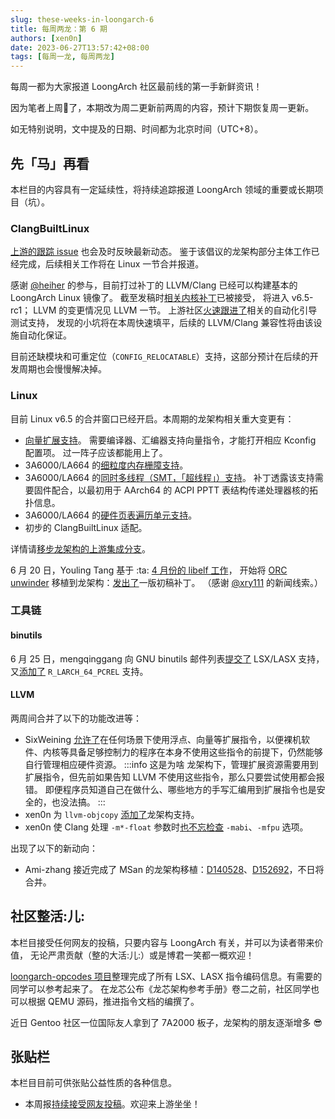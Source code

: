 ```yaml
---
slug: these-weeks-in-loongarch-6
title: 每周两龙：第 6 期
authors: [xen0n]
date: 2023-06-27T13:57:42+08:00
tags: [每周一龙, 每周两龙]
---
```


每周一都为大家报道 LoongArch 社区最前线的第一手新鲜资讯！

<!-- truncate -->

因为笔者上周:sheep:了，本期改为周二更新前两周的内容，预计下期恢复周一更新。

如无特别说明，文中提及的日期、时间都为北京时间（UTC+8）。

## 先「马」再看

本栏目的内容具有一定延续性，将持续追踪报道 LoongArch 领域的重要或长期项目（坑）。

### ClangBuiltLinux

[上游的跟踪 issue](https://github.com/ClangBuiltLinux/linux/issues/1787)
也会及时反映最新动态。
鉴于该倡议的龙架构部分主体工作已经完成，后续相关工作将在 Linux 一节合并报道。

感谢 [@heiher](https://github.com/heiher) 的参与，目前打过补丁的 LLVM/Clang
已经可以构建基本的 LoongArch Linux 镜像了。
截至发稿时[相关内核补丁](https://lore.kernel.org/loongarch/20230625095644.3156349-1-kernel@xen0n.name/)已被接受，
将进入 v6.5-rc1；
LLVM 的变更情况见 LLVM 一节。
上游社区[火速跟进了](https://github.com/ClangBuiltLinux/boot-utils/issues/108)相关的自动化引导测试支持，
发现的小坑将在本周快速填平，后续的 LLVM/Clang 兼容性将由该设施自动化保证。

目前还缺模块和可重定位（`CONFIG_RELOCATABLE`）支持，这部分预计在后续的开发周期也会慢慢解决掉。

### Linux

目前 Linux v6.5 的合并窗口已经开启。本周期的龙架构相关重大变更有：

* [向量扩展支持](https://lore.kernel.org/loongarch/20230613151918.2039498-1-chenhuacai@loongson.cn/)。
  需要编译器、汇编器支持向量指令，才能打开相应 Kconfig 配置项。
  过一阵子应该都能用上了。
* 3A6000/LA664 的[细粒度内存栅障支持](https://lore.kernel.org/loongarch/20230516124536.535343-1-chenhuacai@loongson.cn/)。
* 3A6000/LA664 的[同时多线程（SMT，「超线程」）支持](https://lore.kernel.org/loongarch/20230614093755.88881-1-wangliupu@loongson.cn/)。
  补丁透露该支持需要固件配合，以最初用于 AArch64 的 ACPI PPTT 表结构传递处理器核的拓扑信息。
* 3A6000/LA664 的[硬件页表遍历单元支持](https://lore.kernel.org/loongarch/20230516124610.535360-1-chenhuacai@loongson.cn/)。
* 初步的 ClangBuiltLinux 适配。

详情请[移步龙架构的上游集成分支](https://git.kernel.org/chenhuacai/linux-loongson/l/loongarch-next)。

6 月 20 日，Youling Tang 基于 :ta: [4 月份的 libelf 工作](https://sourceware.org/pipermail/elfutils-devel/2023q2/006107.html)，
开始将 [ORC unwinder](https://www.kernel.org/doc/html/latest/arch/x86/orc-unwinder.html)
移植到龙架构：[发出了](https://lore.kernel.org/loongarch/1687247209-31676-1-git-send-email-tangyouling@loongson.cn/)一版初稿补丁。
（感谢 [@xry111](https://github.com/xry111) 的新闻线索。）

### 工具链

#### binutils

6 月 25 日，mengqinggang 向 GNU binutils 邮件列表[提交了](https://sourceware.org/pipermail/binutils/2023-June/127990.html) LSX/LASX 支持，
又[添加了](https://sourceware.org/pipermail/binutils/2023-June/127993.html) `R_LARCH_64_PCREL` 支持。

#### LLVM

两周间合并了以下的功能改进等：

* SixWeining [允许了](https://reviews.llvm.org/D150196)在任何场景下使用浮点、向量等扩展指令，以便裸机软件、内核等具备足够控制力的程序在本身不使用这些指令的前提下，仍然能够自行管理相应硬件资源。
  :::info 这是为啥
  龙架构下，管理扩展资源需要用到扩展指令，但先前如果告知 LLVM 不使用这些指令，那么只要尝试使用都会报错。
  即便程序员知道自己在做什么、哪些地方的手写汇编用到扩展指令也是安全的，也没法搞。
  :::
* xen0n 为 `llvm-objcopy` [添加了](https://reviews.llvm.org/D153609)龙架构支持。
* xen0n 使 Clang 处理 `-m*-float` 参数时[也不忘检查](https://reviews.llvm.org/D153707) `-mabi`、`-mfpu` 选项。

出现了以下的新动向：

* Ami-zhang 接近完成了 MSan 的龙架构移植：[D140528](https://reviews.llvm.org/D140528)、[D152692](https://reviews.llvm.org/D152692)，不日将合并。

## 社区整活:儿:

本栏目接受任何网友的投稿，只要内容与 LoongArch 有关，并可以为读者带来价值，
无论严肃贡献（整的大活:儿:）或是博君一笑都一概欢迎！

[loongarch-opcodes 项目](https://github.com/loongson-community/loongarch-opcodes)整理完成了所有
LSX、LASX 指令编码信息。有需要的同学可以参考起来了。
在龙芯公布《龙芯架构参考手册》卷二之前，社区同学也可以根据 QEMU 源码，推进指令文档的编撰了。

近日 Gentoo 社区一位国际友人拿到了 7A2000 板子，龙架构的朋友逐渐增多 :sunglasses:

## 张贴栏

本栏目目前可供张贴公益性质的各种信息。

* 本周报[持续接受网友投稿][call-for-submissions]。欢迎来上游坐坐！

[lauosc-debian]: https://bbs.loongarch.org/d/167-lauosc-debian-12-ports
[call-for-submissions]: https://github.com/loongson-community/areweloongyet/issues/16
